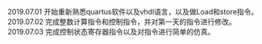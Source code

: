 2019.07.01 开始重新熟悉quartus软件以及vhdl语言，以及做Load和store指令。  
2019.07.02 完成整数计算指令和控制指令，并对第一天的指令进行修改。
2019.07.03 完成控制状态寄存器指令以及对指令进行简单的仿真。
